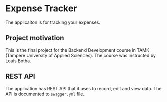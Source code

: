 # Expense Tracker

The applicaiton is for tracking your expenses.

## Project motivation

This is the final project for the Backend Development course in TAMK (Tampere University of Applied Sciences). The course was instructed by Louis Botha.

## REST API

The application has REST API that it uses to record, edit and view data. The API is documented to `swagger.yml` file.
